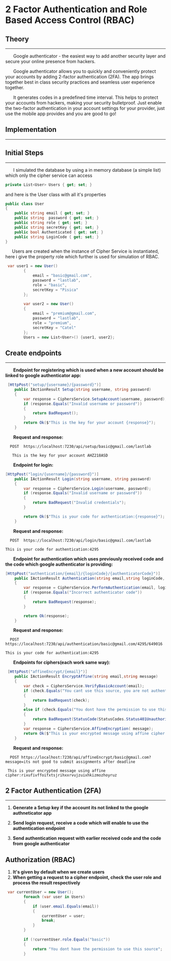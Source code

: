 ﻿# 2 Factor Authentication and Role Based Access Control (RBAC)

## Theory
______________________
&ensp;&ensp;&ensp; Google authenticator - the easiest way to add another security layer and secure your online presence from hackers.

&ensp;&ensp;&ensp; Google authenticator allows you to quickly and conveniently protect your accounts by adding 2-factor authentication (2FA). The app brings together best in class security practices and seamless user experience together.


&ensp;&ensp;&ensp; It generates codes in a predefined time interval. This helps to protect your accounts from hackers, making your security bulletproof. Just enable the two-factor authentication in your account settings for your provider, just use the mobile app provides and you are good to go!

## Implementation
___________________
## Initial Steps
--------------------------------
&ensp;&ensp;&ensp; I simulated the database by using a in memory database (a simple list) which only the cipher service can access
```c#
private List<User> Users { get; set; }
```
and here is the User class with all it's properties
```c#
public class User
{
    public string email { get; set; }
    public string  password { get; set; }
    public string role { get; set; }
    public string secretKey { get; set; }
    public bool Authenticated { get; set; }
    public string LoginCode { get; set; }
}
```
&ensp;&ensp;&ensp;Users are created when the instance of Cipher Service is instantiated, here i give the property role which further is used for simulation of RBAC.
```c#
 var user1 = new User()
        {
            email = "basic@gmail.com",
            password = "lastlab",
            role = "basic",
            secretKey = "Pisica"
        };
        
        var user2 = new User()
        {
            email = "premium@gmail.com",
            password = "lastlab",
            role = "premium",
            secretKey = "Catel"
        };
        Users = new List<User>() {user1, user2};
```
## Create endpoints
--------------------------------
&ensp;&ensp;&ensp; __Endpoint for registering which is used when a new account should be linked to google authenticator app:__
```c#
 [HttpPost("setup/{username}/{password}")]
    public IActionResult Setup(string username, string password)
    {
        var response = CiphersService.SetupAccount(username, password);
        if (response.Equals("Invalid username or password"))
        {
            return BadRequest();
        }
        return Ok($"This is the key for your account {response}");
    }
```
&ensp;&ensp;&ensp; __Request and response:__
```text
  POST  https://localhost:7230/api/setup/basic@gmail.com/lastlab
```
```text
   This is the key for your account AHZ218ASD
```
&ensp;&ensp;&ensp; __Endpoint for login:__
```c#
[HttpPost("login/{username}/{password}")]
    public IActionResult Login(string username, string password)
    {
        var response = CiphersService.Login(username, password);
        if (response.Equals("Invalid username or password"))
        {
            return BadRequest("Invalid credentials");
        }

        return Ok($"This is your code for authentication:{response}");
    }
```
&ensp;&ensp;&ensp; __Request and response:__
```text
  POST  https://localhost:7230/api/login/basic@gmail.com/lastlab
```
```text
This is your code for authentication:4295
```

&ensp;&ensp;&ensp; __Endpoint for authentication which uses previously received code and the code which google authenticator is providing:__
```c#
[HttpPost("authentication/{email}/{loginCode}/{authenticatorCode}")]
    public IActionResult Authentication(string email,string loginCode, string authenticatorCode)
    {
        var response = CiphersService.PerformAuthentication(email, loginCode, authenticatorCode);
        if (response.Equals("Incorrect authenticator code"))
        {
            return BadRequest(response);
        }

        return Ok(response);
    }
```
&ensp;&ensp;&ensp; __Request and response:__
```text
  POST   https://localhost:7230/api/authentication/basic@gmail.com/4295/649016
```

```text
This is your code for authentication:4295
```


&ensp;&ensp;&ensp; __Endpoints for ciphers(each work same way):__
```c#
 [HttpPost("affineEncrypt/{email}")]
    public IActionResult EncryptAffine(string email,string message)
    {
        var check = CiphersService.VerifyBasicAccount(email);
        if (check.Equals("You cant use this source, you are not authenticated"))
        {
            return BadRequest(check);
        }
        else if (check.Equals("You dont have the permission to use this source"))
        {
            return BadRequest(StatusCode(StatusCodes.Status401Unauthorized));
        }
        var response = CiphersService.AffineEncryption( message);
        return Ok($"This is your encrypted message using affine cipher:{response}");
    }
```
&ensp;&ensp;&ensp; __Request and response:__
```text
  POST https://localhost:7230/api/affineEncrypt/basic@gmail.com?message=its not good to submit assignments after deadline
```
```text
 This is your encrypted message using affine cipher:rixufivffoifxtsjrihxxrvujzuixhkizmozhoyruz
```

## 2 Factor Authentication (2FA)
--------------------------
1. __Generate a Setup key if the account its not linked to the google authneticator app__

2. __Send login request, receive a code which will enable to use the authentication endpoint__
3. __Send authentication request with earlier received code and the code from google authenticator__

## Authorization (RBAC)
1. __It's given by default when we create users__
2. __When getting a request to a cipher endpoint, check the user role and process the result respectively__
```c#
 var currentUser = new User();
        foreach (var user in Users)
        {
            if (user.email.Equals(email))
            {
                currentUser = user;
                break;
            }
        }
        
        if (!currentUser.role.Equals("basic"))
        {
            return "You dont have the permission to use this source";
        }
```
